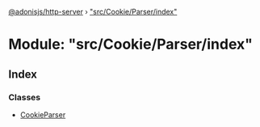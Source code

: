 [@adonisjs/http-server](../README.md) › ["src/Cookie/Parser/index"](_src_cookie_parser_index_.md)

# Module: "src/Cookie/Parser/index"

## Index

### Classes

* [CookieParser](../classes/_src_cookie_parser_index_.cookieparser.md)
